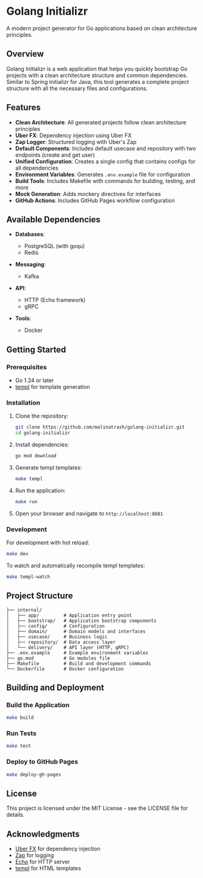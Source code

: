 # Golang Initializr

A modern project generator for Go applications based on clean architecture principles.

## Overview

Golang Initializr is a web application that helps you quickly bootstrap Go projects with a clean architecture structure and common dependencies. Similar to Spring Initializr for Java, this tool generates a complete project structure with all the necessary files and configurations.

## Features

- **Clean Architecture**: All generated projects follow clean architecture principles
- **Uber FX**: Dependency injection using Uber FX
- **Zap Logger**: Structured logging with Uber's Zap
- **Default Components**: Includes default usecase and repository with two endpoints (create and get user)
- **Unified Configuration**: Creates a single config that contains configs for all dependencies
- **Environment Variables**: Generates `.env.example` file for configuration
- **Build Tools**: Includes Makefile with commands for building, testing, and more
- **Mock Generation**: Adds mockery directives for interfaces
- **GitHub Actions**: Includes GitHub Pages workflow configuration

## Available Dependencies

- **Databases**:

  - PostgreSQL (with goqu)
  - Redis

- **Messaging**:

  - Kafka

- **API**:

  - HTTP (Echo framework)
  - gRPC

- **Tools**:
  - Docker

## Getting Started

### Prerequisites

- Go 1.24 or later
- [templ](https://github.com/a-h/templ) for template generation

### Installation

1. Clone the repository:

   ```bash
   git clone https://github.com/malinatrash/golang-initializr.git
   cd golang-initializr
   ```

2. Install dependencies:

   ```bash
   go mod download
   ```

3. Generate templ templates:

   ```bash
   make templ
   ```

4. Run the application:

   ```bash
   make run
   ```

5. Open your browser and navigate to `http://localhost:8081`

### Development

For development with hot reload:

```bash
make dev
```

To watch and automatically recompile templ templates:

```bash
make templ-watch
```

## Project Structure

```
├── internal/
│   ├── app/         # Application entry point
│   ├── bootstrap/   # Application bootstrap components
│   ├── config/      # Configuration
│   ├── domain/      # Domain models and interfaces
│   ├── usecase/     # Business logic
│   ├── repository/  # Data access layer
│   └── delivery/    # API layer (HTTP, gRPC)
├── .env.example     # Example environment variables
├── go.mod           # Go modules file
├── Makefile         # Build and development commands
└── Dockerfile       # Docker configuration
```

## Building and Deployment

### Build the Application

```bash
make build
```

### Run Tests

```bash
make test
```

### Deploy to GitHub Pages

```bash
make deploy-gh-pages
```

## License

This project is licensed under the MIT License - see the LICENSE file for details.

## Acknowledgments

- [Uber FX](https://github.com/uber-go/fx) for dependency injection
- [Zap](https://github.com/uber-go/zap) for logging
- [Echo](https://echo.labstack.com/) for HTTP server
- [templ](https://github.com/a-h/templ) for HTML templates
